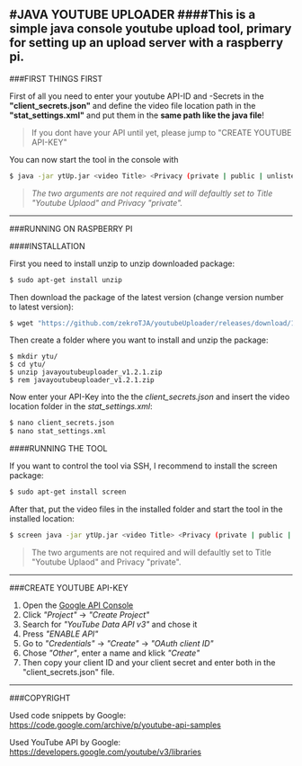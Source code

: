 #JAVA YOUTUBE UPLOADER
####This is a simple java console youtube upload tool, primary for setting up an upload server with a raspberry pi.
---

###FIRST THINGS FIRST

First of all you need to enter your youtube API-ID and -Secrets in the **"client_secrets.json"** and define the video file location path in the **"stat_settings.xml"** and put them in the **same path like the java file**!
>If you dont have your API until yet, please jump to "CREATE YOUTUBE API-KEY"

You can now start the tool in the console with 
```bash
$ java -jar ytUp.jar <video Title> <Privacy (private | public | unlisted)>
```
>*The two arguments are not required and will defaultly set to Title "Youtube Uplaod" and Privacy "private".*

---

###RUNNING ON RASPBERRY PI

####INSTALLATION

First you need to install unzip to unzip downloaded package:
```bash
$ sudo apt-get install unzip
```
Then download the package of the latest version (change version number to latest version):
```bash
$ wget "https://github.com/zekroTJA/youtubeUploader/releases/download/1.2.1/javayoutubeuploader_v1.2.1.zip"
```
Then create a folder where you want to install and unzip the package:
```shell
$ mkdir ytu/
$ cd ytu/
$ unzip javayoutubeuploader_v1.2.1.zip
$ rem javayoutubeuploader_v1.2.1.zip
```
Now enter your API-Key into the the *client_secrets.json* and insert the video location folder in the *stat_settings.xml*:
```bash
$ nano client_secrets.json
$ nano stat_settings.xml
```

####RUNNING THE TOOL

If you want to control the tool via SSH, I recommend to install the screen package:
```bash
$ sudo apt-get install screen
```
After that, put the video files in the installed folder and start the tool in the installed location:
```bash
$ screen java -jar ytUp.jar <video Title> <Privacy (private | public | unlisted)> 
```
>The two arguments are not required and will defaultly set to Title "Youtube Uplaod" and Privacy "private".

---

###CREATE YOUTUBE API-KEY

1. Open the [Google API Console](https://console.developers.google.com)
2. Click *"Project"* -> *"Create Project"*
3. Search for *"YouTube Data API v3"* and chose it
4. Press *"ENABLE API"*
5. Go to *"Credentials"* -> *"Create"* -> *"OAuth client ID"*
6. Chose *"Other"*, enter a name and klick *"Create"*
7. Then copy your client ID and your client secret and enter both in the "client_secrets.json" file.

---

###COPYRIGHT

Used code snippets by Google: https://code.google.com/archive/p/youtube-api-samples

Used YouTube API by Google: https://developers.google.com/youtube/v3/libraries
